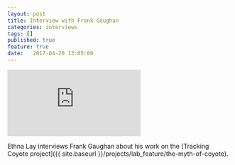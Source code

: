 ```yaml
---
layout: post
title: Interview with Frank Gaughan
categories: interviews
tags: []
published: true
feature: true
date:   2017-04-20 13:05:00
---
```

<div class="embed-container">
  <iframe class="video-embed" src="https://www.youtube.com/embed/VVb21TWRSyU?&rel=0&showinfo=0" frameborder="0" allowfullscreen></iframe>
</div>

Ethna Lay interviews Frank Gaughan about his work on the [Tracking Coyote project]({{ site.baseurl }}/projects/lab_feature/the-myth-of-coyote).
